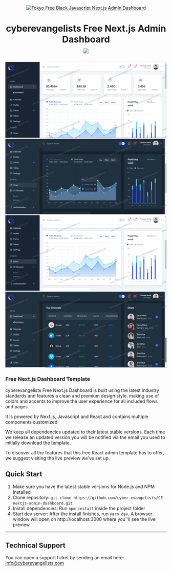 <p align="center">
    <a href="https://cyberevangelists.com" title="cyberevangelists.com">
        <img src="https://www.cyberevangelists.com/assets/logo.png" alt="Tokyo Free Black Javascript Next.js Admin Dashboard">
    </a>
</p>
<h1 align="center">
    <b>cyberevangelists Free Next.js Admin Dashboard</b>
    <br>
    <a href="https://twitter.com/cyevangelists">
        <img src="https://img.shields.io/twitter/url/http/shields.io.svg?style=social" />
    </a>
</h1>
<div align="center">
    <img src="./public/images/6.png" alt="Sample Image 1">
    <img src="./public/images/8.png" alt="Sample Image 1">
    <img src="./public/images/7.png" alt="Sample Image 2">
    <img src="./public/images/9.png" alt="Sample Image 2">
</div>

<h3>Free Next.js Dashboard Template</h3>
<p>
    cyberevangelists Free Next.js Dashboard is built using the latest industry standards and features a clean and premium design style, making use of colors and accents to improve the user experience for all included flows and pages.
</p>
<p>
    It is powered by Next.js, Javascript and React and contains multiple components customized
</p>
<p>
    We keep all dependencies updated to their latest stable versions. Each time we release an updated version you will be notified via the email you used to initially download the template.
</p>
<p>
    To discover all the features that this free React admin template has to offer, we suggest visiting the live preview we’ve set up.
</p>

<h2>
    Quick Start
</h2>
<ol>
    <li>Make sure you have the latest stable versions for Node.js and NPM installed</li>
    <li>Clone repository: <code>git clone https://github.com/cyber-evangelists/CE-nextjs-admin-dashboard.git</code></li>
    <li>Install dependencies: Run <code>npm install</code> inside the project folder</li>
    <li>Start dev server: After the install finishes, run <code>yarn dev</code>. A browser window will open on http://localhost:3000 where you''ll see the live preview</li>
</ol>

---

<h2>
    Technical Support
</h2>
<p>
    You can open a support ticket by sending an email here: <a href="mailto:info@cyberevangelists.com" title="Open Support Ticket">
        info@cyberevangelists.com
    </a>
</p>
